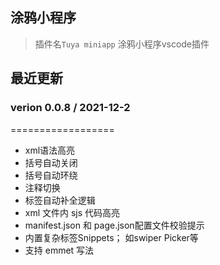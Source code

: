


## 涂鸦小程序

> 插件名`Tuya miniapp` 涂鸦小程序vscode插件

## 最近更新

### verion 0.0.8 / 2021-12-2

==================

* xml语法高亮
* 括号自动关闭
* 括号自动环绕
* 注释切换  
* 标签自动补全逻辑
* xml 文件内 sjs 代码高亮
* manifest.json 和 page.json配置文件校验提示
* 内置复杂标签Snippets； 如swiper Picker等
* 支持 emmet 写法
